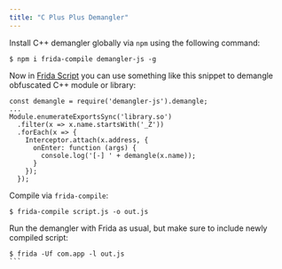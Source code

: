 ```yaml
---
title: "C Plus Plus Demangler"
---
```


Install C++ demangler globally via `npm` using the following command:

```
$ npm i frida-compile demangler-js -g
```

Now in [Frida Script](/iOS-Frida-Scripting) you can use something like this snippet to demangle obfuscated C++ module or library:

```
const demangle = require('demangler-js').demangle;
...
Module.enumerateExportsSync('library.so')
  .filter(x => x.name.startsWith('_Z'))
  .forEach(x => {
    Interceptor.attach(x.address, {
      onEnter: function (args) {
        console.log('[-] ' + demangle(x.name));
      }
    });
  });
```

Compile via `frida-compile`:

```
$ frida-compile script.js -o out.js
```

Run the demangler with Frida as usual, but make sure to include newly compiled script:

```
$ frida -Uf com.app -l out.js
``` 